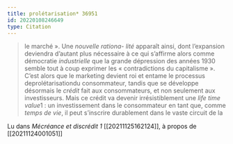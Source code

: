 ```yaml
---
title: prolétarisation* 36951
id: 20220108246649
type: Citation
---
```


> le marché ». Une *nouvelle rationa- lité* apparaît ainsi, dont l’expansion deviendra d’autant plus nécessaire à ce qui s’affirme alors comme démocratie *industrielle* que la grande dépression des années 1930 semble tout à coup exprimer les « contradictions du capitalisme ». C’est alors que le marketing devient roi et entame le processus deprolétarisationdu consommateur, tandis que se développe désormais le *crédit* fait aux consommateurs, et non seulement aux investisseurs. Mais ce crédit va devenir irrésistiblement une *life time value*1 : un investissement dans le consommateur en tant que, comme *temps de vie*, il peut s’inscrire durablement dans le vaste circuit de la

Lu dans *Mécréance et discrédit 1* [[20211125162124]], à propos de [[20211124001051]]